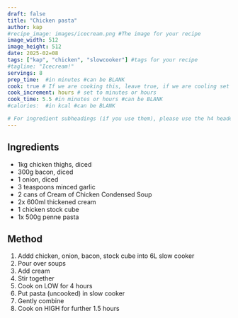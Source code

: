 ```yaml
---
draft: false
title: "Chicken pasta"
author: kap
#recipe_image: images/icecream.png #The image for your recipe
image_width: 512
image_height: 512
date: 2025-02=08
tags: ["kap", "chicken", "slowcooker"] #tags for your recipe
#tagline: "Icecream!"
servings: 8
prep_time:  #in minutes #can be BLANK
cook: true # If we are cooking this, leave true, if we are cooling set to false
cook_increment: hours # set to minutes or hours
cook_time: 5.5 #in minutes or hours #can be BLANK
#calories:  #in kcal #can be BLANK

# For ingredient subheadings (if you use them), please use the h4 header.  For print view I have those elements targeted
---
```


## Ingredients

- 1kg chicken thighs, diced
- 300g bacon, diced
- 1 onion, diced
- 3 teaspoons minced garlic
- 2 cans of Cream of Chicken Condensed Soup
- 2x 600ml thickened cream
- 1 chicken stock cube
- 1x 500g penne pasta

## Method

1. Addd chicken, onion, bacon, stock cube into 6L slow cooker
1. Pour over soups
1. Add cream
1. Stir together
1. Cook on LOW for 4 hours
1. Put pasta (uncooked) in slow cooker
1. Gently combine
1. Cook on HIGH for further 1.5 hours